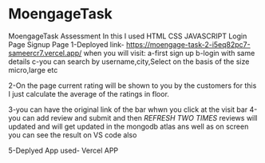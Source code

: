 # MoengageTask
MoengageTask Assessment
In this I used 
HTML
CSS
JAVASCRIPT
Login Page 
Signup Page
1-Deployed link- https://moengage-task-2-i5eq82pc7-sameercr7.vercel.app/
when you will visit:
a-first sign up 
b-login with same details
c-you can search by username,city,Select on the basis of the size micro,large etc

2-On the page current rating will be shown to you by the customers
for this I just calculate the average of the ratings in floor.

3-you can have the original link of the bar whwn you click at the visit bar
4-you can add review and submit and then *REFRESH TWO TIMES* reviews will updated and  will get updated in the mongodb atlas ans well as on screen you can see the result on VS code also

5-Deplyed App used- Vercel APP
